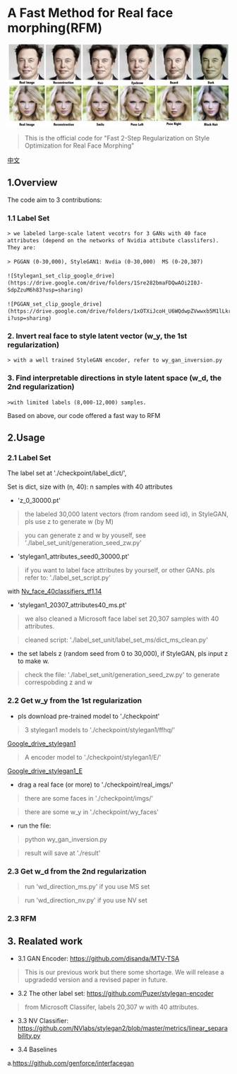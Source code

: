 # A Fast Method for Real face morphing(RFM)

![RFM](./checkpoint/img/rfm.png)

> This is the official code for "Fast 2-Step Regularization on Style Optimization for Real Face Morphing"

[中文](./readme_ch.md)

## 1.Overview

The code aim to 3 contributions:

### 1.1 Label Set
    
    > we labeled large-scale latent vecotrs for 3 GANs with 40 face attributes (depend on the networks of Nvidia attibute classlifers). They are:

    > PGGAN (0-30,000), StyleGAN1: Nvdia (0-30,000)  MS (0-20,307)

    ![Stylegan1_set_clip_google_drive](https://drive.google.com/drive/folders/1Sre282bmaFDQwAOi2I0J-SdpZzuM6h83?usp=sharing)

    ![PGGAN_set_clip_google_drive](https://drive.google.com/drive/folders/1xOTXiJcoH_U6WQdwpZVwwxb5M1lLkr-i?usp=sharing)

### 2. Invert real face to style latent vector (w_y, the 1st regularization)

    > with a well trained StyleGAN encoder, refer to wy_gan_inversion.py


### 3. Find interpretable directions in style latent space (w_d, the 2nd regularization)
    >with limited labels (8,000-12,000) samples. 

Based on above, our code offered a fast way to RFM


## 2.Usage

### 2.1 Label Set

The label set at './checkpoint/label_dict/', 

Set is dict, size with (n, 40): n samples with 40 attributes


- 'z_0_30000.pt' 

> the labeled 30,000 latent vectors (from random seed id), in StyleGAN, pls use z to generate w (by M)

> you can generate z and w by youself, see './label_set_unit/generation_seed_zw.py'


- 'stylegan1_attributes_seed0_30000.pt'

> if you want to label face attributes by yourself, or other GANs.  pls refer to: './label_set_script.py'

with [Nv_face_40classifiers_tf1.14](https://drive.google.com/drive/folders/1fIDENM6TEWdIdftbEa-UkboYA-EdgU9W?usp=sharing)

- 'stylegan1_20307_attributes40_ms.pt'

> we also cleaned a Microsoft face label set 20,307 samples with 40 attributes. 

> cleaned script: './label_set_unit/label_set_ms/dict_ms_clean.py'

- the set labels z (random seed from 0 to 30,000), if StyleGAN, pls input z to make w.
>check the file: './label_set_unit/generation_seed_zw.py' to generate correspobding z and w


### 2.2 Get w_y from the 1st regularization

- pls download pre-trained model to './checkpoint'


> 3 stylegan1 models to './checkpoint/stylegan1/ffhq/'

[Google_drive_stylegan1](https://drive.google.com/drive/folders/1b87MzzOoEu8LO34AOl0AqcF6QT-sqzI9?usp=sharing)

> A encoder model to './checkpoint/stylegan1/E/'

[Google_drive_stylegan1_E](https://drive.google.com/drive/folders/1sFxht4JPC355u4UfWnK-GNdssNO0k2iM?usp=sharing)

- drag a real face (or more) to './checkpoint/real_imgs/'

> there are some faces in './checkpoint/imgs/'

> there are some w_y in './checkpoint/wy_faces'

- run the file:

> python wy_gan_inversion.py

> result will save at './result'


### 2.3 Get w_d from the 2nd regularization

> run 'wd_direction_ms.py'  if you use MS set

> run 'wd_direction_nv.py'  if you use NV set


### 2.3 RFM


## 3. Realated work

- 3.1 GAN Encoder: https://github.com/disanda/MTV-TSA 

> This is our previous work but there some shortage. We will release a upgradedd version and a revised paper in future.

- 3.2 The other label set: https://github.com/Puzer/stylegan-encoder

> from Microsoft Classifer, labels 20,307 w with 40 attributes.

- 3.3 NV Classifier: https://github.com/NVlabs/stylegan2/blob/master/metrics/linear_separability.py

- 3.4 Baselines

a.https://github.com/genforce/interfacegan















